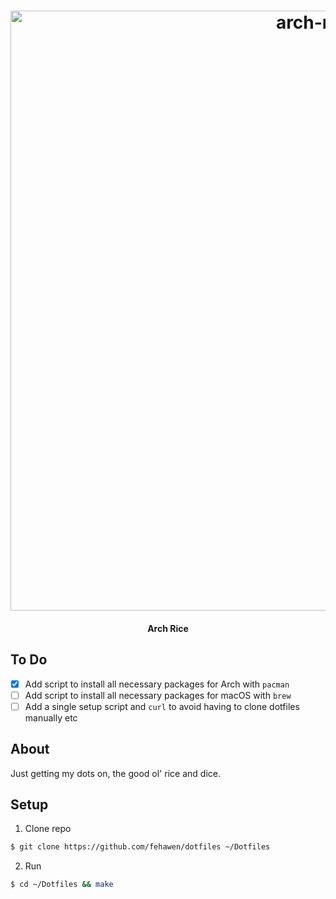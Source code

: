 <h1 align="center">
	<a href="https://github.com/fehawen/dotfiles">
		<img alt="arch-rice" src="https://user-images.githubusercontent.com/36552788/63900152-ebb71b00-c9ff-11e9-906f-fad68d2d85e7.png" width="960">
	</a>
	<br>
</h1>

<h4 align="center">
Arch Rice
</h4>

## To Do

- [x] Add script to install all necessary packages for Arch with `pacman`
- [ ] Add script to install all necessary packages for macOS with `brew`
- [ ] Add a single setup script and `curl` to avoid having to clone dotfiles manually etc

## About

Just getting my dots on, the good ol' rice and dice.

## Setup

1. Clone repo

```bash
$ git clone https://github.com/fehawen/dotfiles ~/Dotfiles
```

2. Run

```bash
$ cd ~/Dotfiles && make
```
